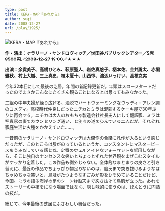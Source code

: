 ```yaml
---
type: post
title: KERA・MAP『あれから』
author: sugi
date: 2008-12-27
url: /play/1925/
---
```

<img src="/images/play/20081227.jpg" alt="KERA・MAP『あれから』" class="alignleft" />

**作・演出：ケラリーノ・サンドロヴィッチ／世田谷パブリックシアター／S席8500円／2008-12-27 19:00／★★★**

**出演：余貴美子、高橋ひとみ、萩原聖人、岩佐真悠子、柄本佑、金井勇太、赤堀雅秋、村上大樹、三上真史、植木夏十、山西惇、渡辺いっけい、高橋克実**

今年32本目にして最後の芝居。年間の新記録更新だ。年頭はスロースタートだったのでまさかこんなにたくさん観ることになるとは思ってもみなかった。

二組の中年夫婦が繰り広げる、洒脱でハートウォーミングなウッディ・アレン調のコメディ。高校時代仲良しだったニチカとミラは混雑するケーキ屋で30年ぶりに再会する。ニチカは大人のおもちゃ製造会社社長夫人にして翻訳家、ミラは写真家の妻でカウンセリング通い、と別々の道を歩んでいる二人だが、それぞれ家庭生活に火種をかかえていた......。

一昔前のケラリーノ・サンドロヴィッチは大傑作の合間に凡作が入るという感じだったが、このところは脂がのっているというか、コンスタントにマスターピースをうみだしている感じだ。定番のウェルメイドなフォーマットを採用しながら、そこに独自のナンセンスな笑いとちょっとずれた世界観をまぜこむスタイルがすっかり定着した。この作品も例外じゃない。全体的なまとまりの良さと引き替えに、最近の作品でちょっぴり物足りないのは、脳天まで突き抜けるようなはちゃめちゃな笑いと、鳥肌がたつようなすごみが影をひそめていることだけど、今回、ミラの語る海岸の夢のシーンは脳天まで突き抜けて鳥肌が立った。あれをストーリーの中核をになう場面ではなく、隠し味的に使うのは、ほんとうに円熟の技だ。

総じて、今年最後の芝居にふさわしい舞台だった。
